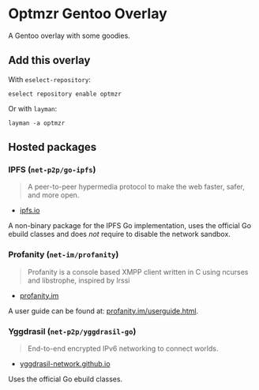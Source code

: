 # Optmzr Gentoo Overlay
A Gentoo overlay with some goodies.

## Add this overlay
With `eselect-repository`:
```
eselect repository enable optmzr
```

Or with `layman`:
```
layman -a optmzr
```

## Hosted packages
### IPFS (`net-p2p/go-ipfs`)
> A peer-to-peer hypermedia protocol to make the web faster, safer, and more
> open.
 - [ipfs.io](https://ipfs.io/)

A non-binary package for the IPFS Go implementation, uses the official Go ebuild
classes and does _not_ require to disable the network sandbox.

### Profanity (`net-im/profanity`)
> Profanity is a console based XMPP client written in C using ncurses and
> libstrophe, inspired by Irssi
 - [profanity.im](http://profanity.im/)

A user guide can be found at:
[profanity.im/userguide.html](http://profanity.im/userguide.html).

### Yggdrasil (`net-p2p/yggdrasil-go`)
> End-to-end encrypted IPv6 networking to connect worlds.
 - [yggdrasil-network.github.io](https://yggdrasil-network.github.io/)

Uses the official Go ebuild classes.
